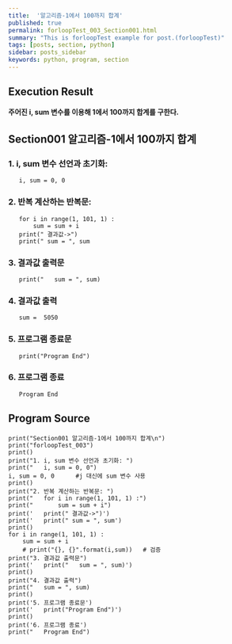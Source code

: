 ```yaml
---
title:  '알고리즘-1에서 100까지 합계'
published: true
permalink: forloopTest_003_Section001.html
summary: "This is forloopTest example for post.(forloopTest)"
tags: [posts, section, python]
sidebar: posts_sidebar
keywords: python, program, section
---
```


## Execution Result

**주어진 i, sum 변수를 이용해 1에서 100까지 합계를 구한다.**

## Section001 알고리즘-1에서 100까지 합계

### 1. i, sum 변수 선언과 초기화:
```
   i, sum = 0, 0
```
### 2. 반복 계산하는 반복문:
```
   for i in range(1, 101, 1) :
       sum = sum + i
   print(" 결과값->")
   print(" sum = ", sum
```
### 3. 결과값 출력문
```
   print("   sum = ", sum)
```
### 4. 결과값 출력
```
   sum =  5050
```
### 5. 프로그램 종료문
```
   print("Program End")
```
### 6. 프로그램 종료
```
   Program End
```

## Program Source

```
print("Section001 알고리즘-1에서 100까지 합계\n")
print("forloopTest_003")
print()
print("1. i, sum 변수 선언과 초기화: ")
print("   i, sum = 0, 0")
i, sum = 0, 0      #j 대신에 sum 변수 사용
print()
print("2. 반복 계산하는 반복문: ")
print("   for i in range(1, 101, 1) :")
print("       sum = sum + i")
print('   print(" 결과값->")')
print('   print(" sum = ", sum')
print()
for i in range(1, 101, 1) :
    sum = sum + i
    # print("{}, {}".format(i,sum))   # 검증
print("3. 결과값 출력문")
print('   print("   sum = ", sum)')
print()
print("4. 결과값 출력")
print("   sum = ", sum)
print()
print('5. 프로그램 종료문')
print('   print("Program End")')
print()
print('6. 프로그램 종료')
print("   Program End")
```

